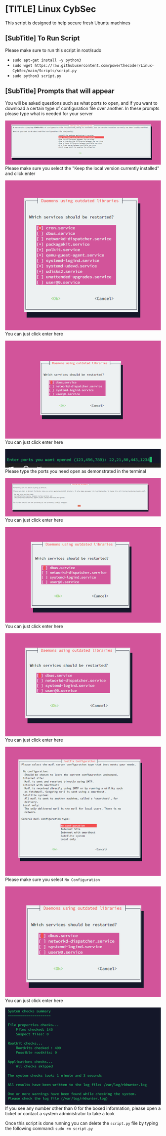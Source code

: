 # [TITLE] Linux CybSec

This script is designed to help secure fresh Ubuntu machines

## [SubTitle] To Run Script
Please make sure to run this script in root/sudo
- `sudo apt-get install -y python3`
- `sudo wget https://raw.githubusercontent.com/powerthecoder/Linux-CybSec/main/Scripts/script.py`
- `sudo python3 script.py`

## [SubTitle] Prompts that will appear
You will be asked questions such as what ports to open, and if you want to download a certain type of configuration file over another. In these prompts please type what is needed for your server

![Photo 1](Photos/photo1.png)
Please make sure you select the "Keep the local version currently installed" and click enter

![Photo 2](Photos/photo2.png)
You can just click enter here

![Photo 3](Photos/photo3.png)
You can just click enter here

![Photo 4](Photos/photo4.png)
Please type the ports you need open as demonstrated in the terminal

![Photo 5](Photos/photo5.png)
You can just click enter here

![Photo 6](Photos/photo6.png)
You can just click enter here

![Photo 7](Photos/photo7.png)
You can just click enter here

![Photo 8](Photos/photo8.png)
Please make sure you select `No Configuration`

![Photo 9](Photos/photo9.png)
You can just click enter here

![Photo 10](Photos/photo10.png)
If you see any number other than 0 for the boxed information, please open a ticket or contact a system administrator to take a look

Once this script is done running you can delete the `script.py` file by typing the following command:
`sudo rm script.py`
